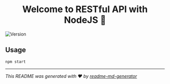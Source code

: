 <h1 align="center">Welcome to RESTful API with NodeJS 👋</h1>
<p>
  <img alt="Version" src="https://img.shields.io/badge/version-1.0.0-blue.svg?cacheSeconds=2592000" />
</p>

## Usage

```sh
npm start
```

***
_This README was generated with ❤️ by [readme-md-generator](https://github.com/kefranabg/readme-md-generator)_